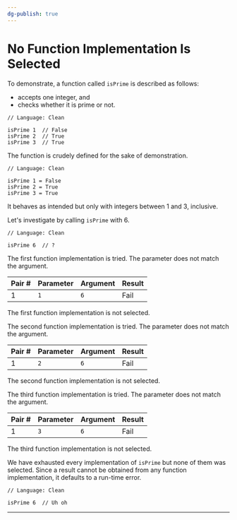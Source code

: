 ```yaml
---
dg-publish: true
---
```


# No Function Implementation Is Selected

To demonstrate, a function called `isPrime` is described as follows:
- accepts one integer, and
- checks whether it is prime or not.

```Clean
// Language: Clean

isPrime 1  // False
isPrime 2  // True
isPrime 3  // True
```

The function is crudely defined for the sake of demonstration.

```Clean
// Language: Clean

isPrime 1 = False
isPrime 2 = True
isPrime 3 = True
```

It behaves as intended but only with integers between 1 and 3, inclusive.

Let's investigate by calling `isPrime` with 6.

```Clean
// Language: Clean

isPrime 6  // ?
```

The first function implementation is tried.
The parameter does not match the argument.

| Pair # | Parameter | Argument | Result |
| ------ | --------- | -------- | ------ |
| 1      | `1`       | `6`      | Fail   |

The first function implementation is not selected.

The second function implementation is tried.
The parameter does not match the argument.

| Pair # | Parameter | Argument | Result |
| ------ | --------- | -------- | ------ |
| 1      | `2`       | `6`      | Fail   |

The second function implementation is not selected.

The third function implementation is tried.
The parameter does not match the argument.

| Pair # | Parameter | Argument | Result |
| ------ | --------- | -------- | ------ |
| 1      | `3`       | `6`      | Fail   |

The third function implementation is not selected.

We have exhausted every implementation of `isPrime` but none of them was selected.
Since a result cannot be obtained from any function implementation, it defaults to a run-time error.

```Clean
// Language: Clean

isPrime 6  // Uh oh
```

---
